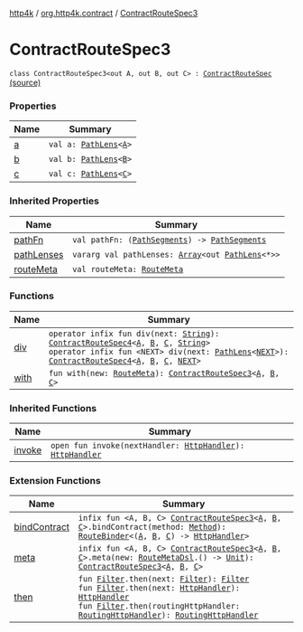 [http4k](../../index.md) / [org.http4k.contract](../index.md) / [ContractRouteSpec3](./index.md)

# ContractRouteSpec3

`class ContractRouteSpec3<out A, out B, out C> : `[`ContractRouteSpec`](../-contract-route-spec/index.md) [(source)](https://github.com/http4k/http4k/blob/master/http4k-contract/src/main/kotlin/org/http4k/contract/routeSpec.kt#L59)

### Properties

| Name | Summary |
|---|---|
| [a](a.md) | `val a: `[`PathLens`](../../org.http4k.lens/-path-lens/index.md)`<`[`A`](index.md#A)`>` |
| [b](b.md) | `val b: `[`PathLens`](../../org.http4k.lens/-path-lens/index.md)`<`[`B`](index.md#B)`>` |
| [c](c.md) | `val c: `[`PathLens`](../../org.http4k.lens/-path-lens/index.md)`<`[`C`](index.md#C)`>` |

### Inherited Properties

| Name | Summary |
|---|---|
| [pathFn](../-contract-route-spec/path-fn.md) | `val pathFn: (`[`PathSegments`](../-path-segments/index.md)`) -> `[`PathSegments`](../-path-segments/index.md) |
| [pathLenses](../-contract-route-spec/path-lenses.md) | `vararg val pathLenses: `[`Array`](https://kotlinlang.org/api/latest/jvm/stdlib/kotlin/-array/index.html)`<out `[`PathLens`](../../org.http4k.lens/-path-lens/index.md)`<*>>` |
| [routeMeta](../-contract-route-spec/route-meta.md) | `val routeMeta: `[`RouteMeta`](../-route-meta/index.md) |

### Functions

| Name | Summary |
|---|---|
| [div](div.md) | `operator infix fun div(next: `[`String`](https://kotlinlang.org/api/latest/jvm/stdlib/kotlin/-string/index.html)`): `[`ContractRouteSpec4`](../-contract-route-spec4/index.md)`<`[`A`](index.md#A)`, `[`B`](index.md#B)`, `[`C`](index.md#C)`, `[`String`](https://kotlinlang.org/api/latest/jvm/stdlib/kotlin/-string/index.html)`>`<br>`operator infix fun <NEXT> div(next: `[`PathLens`](../../org.http4k.lens/-path-lens/index.md)`<`[`NEXT`](div.md#NEXT)`>): `[`ContractRouteSpec4`](../-contract-route-spec4/index.md)`<`[`A`](index.md#A)`, `[`B`](index.md#B)`, `[`C`](index.md#C)`, `[`NEXT`](div.md#NEXT)`>` |
| [with](with.md) | `fun with(new: `[`RouteMeta`](../-route-meta/index.md)`): `[`ContractRouteSpec3`](./index.md)`<`[`A`](index.md#A)`, `[`B`](index.md#B)`, `[`C`](index.md#C)`>` |

### Inherited Functions

| Name | Summary |
|---|---|
| [invoke](../-contract-route-spec/invoke.md) | `open fun invoke(nextHandler: `[`HttpHandler`](../../org.http4k.core/-http-handler.md)`): `[`HttpHandler`](../../org.http4k.core/-http-handler.md) |

### Extension Functions

| Name | Summary |
|---|---|
| [bindContract](../bind-contract.md) | `infix fun <A, B, C> `[`ContractRouteSpec3`](./index.md)`<`[`A`](../bind-contract.md#A)`, `[`B`](../bind-contract.md#B)`, `[`C`](../bind-contract.md#C)`>.bindContract(method: `[`Method`](../../org.http4k.core/-method/index.md)`): `[`RouteBinder`](../-route-binder/index.md)`<(`[`A`](../bind-contract.md#A)`, `[`B`](../bind-contract.md#B)`, `[`C`](../bind-contract.md#C)`) -> `[`HttpHandler`](../../org.http4k.core/-http-handler.md)`>` |
| [meta](../meta.md) | `infix fun <A, B, C> `[`ContractRouteSpec3`](./index.md)`<`[`A`](../meta.md#A)`, `[`B`](../meta.md#B)`, `[`C`](../meta.md#C)`>.meta(new: `[`RouteMetaDsl`](../-route-meta-dsl/index.md)`.() -> `[`Unit`](https://kotlinlang.org/api/latest/jvm/stdlib/kotlin/-unit/index.html)`): `[`ContractRouteSpec3`](./index.md)`<`[`A`](../meta.md#A)`, `[`B`](../meta.md#B)`, `[`C`](../meta.md#C)`>` |
| [then](../../org.http4k.core/then.md) | `fun `[`Filter`](../../org.http4k.core/-filter/index.md)`.then(next: `[`Filter`](../../org.http4k.core/-filter/index.md)`): `[`Filter`](../../org.http4k.core/-filter/index.md)<br>`fun `[`Filter`](../../org.http4k.core/-filter/index.md)`.then(next: `[`HttpHandler`](../../org.http4k.core/-http-handler.md)`): `[`HttpHandler`](../../org.http4k.core/-http-handler.md)<br>`fun `[`Filter`](../../org.http4k.core/-filter/index.md)`.then(routingHttpHandler: `[`RoutingHttpHandler`](../../org.http4k.routing/-routing-http-handler/index.md)`): `[`RoutingHttpHandler`](../../org.http4k.routing/-routing-http-handler/index.md) |
